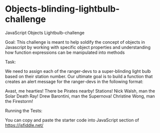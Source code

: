 # Objects-blinding-lightbulb-challenge

JavaScript Objects Lightbulb-challenge

Goal: This challenge is meant to help soldify the concept of objects in Javascript by working with specific object properties 
and understanding how function expressions can be manipulated into methods

Task:

We need to assign each of the ranger-devs to a super-blinding light bulb based on their station number. Our ultimate goal
is to build a function that creates an alert message for the ranger-devs in the following format:

Avast, me hearties!
There be Pirates nearby! Stations!
Nick Walsh, man the Solar Death Ray!
Drew Barontini, man the Supernova!
Christine Wong, man the Firestorm!

Running the Tests:

You can copy and paste the starter code into JavaScript section of https://jsfiddle.net/
